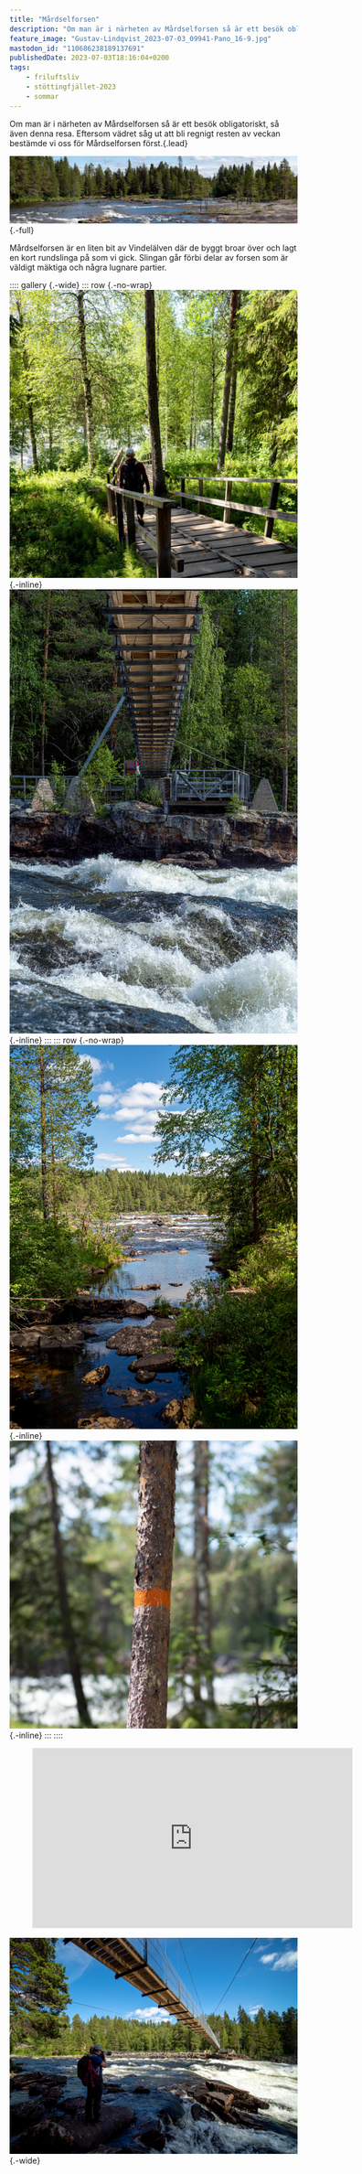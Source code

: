 ```yaml
---
title: "Mårdselforsen"
description: "Om man är i närheten av Mårdselforsen så är ett besök obligatoriskt, så även denna resa. Eftersom vädret såg ut att bli regnigt resten av veckan bestämde vi oss för Mårdselforsen först."
feature_image: "Gustav-Lindqvist_2023-07-03_09941-Pano_16-9.jpg"
mastodon_id: "110686238189137691"
publishedDate: 2023-07-03T18:16:04+0200
tags:
    - friluftsliv
    - stöttingfjället-2023
    - sommar
---
```


Om man är i närheten av Mårdselforsen så är ett besök obligatoriskt, så även denna resa. Eftersom vädret såg ut att bli regnigt resten av veckan bestämde vi oss för Mårdselforsen först.{.lead}

![En bild över en lugn del av Mårdselforsen](Gustav-Lindqvist_2023-07-03_00075-Pano_3000w.jpg){.-full}

Mårdselforsen är en liten bit av Vindelälven där de byggt broar över och lagt en kort rundslinga på som vi gick. Slingan går förbi delar av forsen som är väldigt mäktiga och några lugnare partier.

:::: gallery {.-wide}
::: row {.-no-wrap}
![En person som går nedför en trappa i skogen](Gustav-Lindqvist_2023-07-03_09814-Pano_3000w.jpg){.-inline}
![En bro över en fors sedd underifrån](Gustav-Lindqvist_2023-07-03_09891-Pano_3000w.jpg){.-inline}
:::
::: row {.-no-wrap}
![En liten bäck som mynnar ut i en fors längre bort](Gustav-Lindqvist_2023-07-03_00029_3000w.jpg){.-inline}
![Ett träd målat med en orange ring](Gustav-Lindqvist_2023-07-03_09950-Pano_3000w.jpg){.-inline}
:::
::::

<figure class="embed video -wide">
    <iframe title="En film över Mårdselforsen sett från flera olika vinklar" src="https://video.gustavlindqvist.se/videos/embed/f7978313-beb3-4232-95bb-9984eed1f8e8?title=0&amp;warningTitle=0&amp;p2p=0" allowfullscreen="" sandbox="allow-same-origin allow-scripts allow-popups" width="560" height="315" frameborder="0"></iframe>
</figure>

![En person med en kamera i handen som står under en bro som går över en fors](Gustav-Lindqvist_2023-07-03_00119_3000w.jpg "Josefine fotograferar Mårdselforsen"){.-wide}